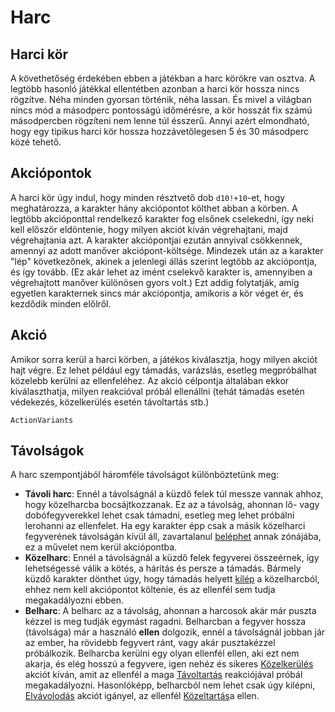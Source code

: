 # Harc

## Harci kör

A követhetőség érdekében ebben a játékban a harc körökre van osztva. A legtöbb hasonló játékkal ellentétben azonban a harci kör hossza nincs rögzítve. Néha minden gyorsan történik, néha lassan. És mivel a világban nincs mód a másodperc pontosságú időmérésre, a kör hosszát fix számú másodpercben rögzíteni nem lenne túl ésszerű. Annyi azért elmondható, hogy egy tipikus harci kör hossza hozzávetőlegesen 5 és 30 másodperc közé tehető.

## Akciópontok

A harci kör úgy indul, hogy minden résztvető dob `d10!+10`-et, hogy meghatározza, a karakter hány akciópontot költhet abban a körben. A legtöbb akcióponttal rendelkező karakter fog elsőnek cselekedni, így neki kell először eldöntenie, hogy milyen akciót kíván végrehajtani, majd végrehajtania azt. A karakter akciópontjai ezután annyival csökkennek, amennyi az adott manőver akciópont-költsége. Mindezek után az a karakter "lép" következőnek, akinek a jelenlegi állás szerint legtöbb az akciópontja, és így tovább. (Ez akár lehet az imént cselekvő karakter is, amennyiben a végrehajtott manőver különösen gyors volt.) Ezt addig folytatják, amíg egyetlen karakternek sincs már akciópontja, amikoris a kör véget ér, és kezdődik minden előlről.

## Akció

Amikor sorra kerül a harci körben, a játékos kiválasztja, hogy milyen akciót hajt végre. Ez lehet például egy támadás, varázslás, esetleg megpróbálhat közelebb kerülni az ellenfeléhez. Az akció célpontja általában ekkor kiválaszthatja, milyen reakcióval próbál ellenállni (tehát támadás esetén védekezés, közelkerülés esetén távoltartás stb.)

`ActionVariants`

## Távolságok

A harc szempontjából háromféle távolságot különböztetünk meg:

* **Távoli harc**: Ennél a távolságnál a küzdő felek túl messze vannak ahhoz, hogy közelharcba bocsájtkozzanak. Ez az a távolság, ahonnan lő- vagy dobófegyverekkel lehet csak támadni, esetleg meg lehet próbálni lerohanni az ellenfelet. Ha egy karakter épp csak a másik közelharci fegyverének távolságán kívül áll, zavartalanul [beléphet](action:step-in) annak zónájába, ez a művelet nem kerül akciópontba.
* **Közelharc**: Ennél a távolságnál a küzdő felek fegyverei összeérnek, így lehetségessé válik a kötés, a hárítás és persze a támadás. Bármely küzdő karakter dönthet úgy, hogy támadás helyett [kilép](action:step-out) a közelharcból, ehhez nem kell akciópontot költenie, és az ellenfél sem tudja megakadályozni ebben.
* **Belharc**: A belharc az a távolság, ahonnan a harcosok akár már puszta kézzel is meg tudják egymást ragadni. Belharcban a fegyver hossza (távolsága) már a használó **ellen** dolgozik, ennél a távolságnál jobban jár az ember, ha rövidebb fegyvert ránt, vagy akár pusztakézzel próbálkozik. Belharcba kerülni egy olyan ellenfél ellen, aki ezt nem akarja, és elég hosszú a fegyvere, igen nehéz és sikeres [Közelkerülés](action:close-in) akciót kíván, amit az ellenfél a maga [Távoltartás](action:keep-away) reakciójával próbál megakadályozni. Hasonlóképp, belharcból nem lehet csak úgy kilépni, [Elvávolodás](action:disengage) akciót igányel, az ellenfél [Közeltartás](action:keep-close)a ellen.
